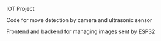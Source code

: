 IOT Project

Code for move detection by camera and ultrasonic sensor

Frontend and backend for managing images sent by ESP32
